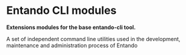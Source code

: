 # Entando CLI modules

**Extensions modules for the base entando-cli tool.**

A set of independent command line utilities used in the 
development, maintenance and administration process of Entando

